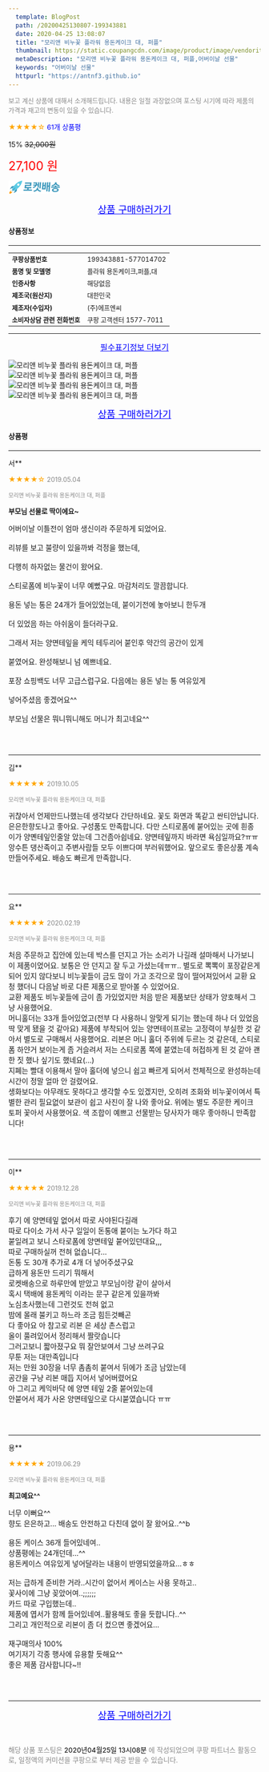 ```yaml
---
  template: BlogPost
  path: /20200425130807-199343881
  date: 2020-04-25 13:08:07
  title: "모리앤 비누꽃 플라워 용돈케이크 대, 퍼플"
  thumbnail: https://static.coupangcdn.com/image/product/image/vendoritem/2019/09/18/4513493553/f8f2752d-e86f-449a-9e06-1e9e8054164c.jpg
  metaDescription: "모리앤 비누꽃 플라워 용돈케이크 대, 퍼플,어버이날 선물"
  keywords: "어버이날 선물"
  httpurl: "https://antnf3.github.io"
---
```

  
<span style="color: #888;font-size:0.8rem">보고 계신 상품에 대해서 소개해드립니다.
내용은 일절 과장없으며 포스팅 시기에 따라 제품의 가격과 재고의 변동이 있을 수 있습니다.</span>
  
<span style="color: orange;">★★★★☆</span> <span style="color: blue;font-size: 0.85rem;">61개 상품평</span>

<span style="font-size: 0.9rem">15%</span> <span style="font-size: 0.9rem">~~32,000원~~</span>

<span style="color: red;font-size: 1.5rem;">27,100 원</span>

![로켓배송](/assets/rocket_logo.png)

<p align="center"><a href="http://me2.do/5pGavopJ" style="font-size: 1.2rem; color: blue;">상품 구매하러가기</a></p>

#### 상품정보

---

|                  |                       |
| ---------------- | --------------------- |
| **<span style="font-size:0.8rem;">쿠팡상품번호</span>** | <span style="font-size:0.8rem;">199343881-577014702</span> |
| **<span style="font-size:0.8rem;">품명 및 모델명</span>**    | <span style="font-size:0.8rem;">플라워 용돈케이크,퍼플,대</span>        |
| **<span style="font-size:0.8rem;">인증사항</span>**    | <span style="font-size:0.8rem;">해당없음</span>        |
| **<span style="font-size:0.8rem;">제조국(원산지)</span>**    | <span style="font-size:0.8rem;">대한민국</span>        |
| **<span style="font-size:0.8rem;">제조자(수입자)</span>**    | <span style="font-size:0.8rem;">(주)에프엔씨</span>        |
| **<span style="font-size:0.8rem;">소비자상담 관련 전화번호</span>**    | <span style="font-size:0.8rem;">쿠팡 고객센터 1577-7011		</span>        |

---

<p align="center"><a href="http://me2.do/5pGavopJ" style="font-size: 1rem; color: blue;">필수표기정보 더보기</a></p>

![모리앤 비누꽃 플라워 용돈케이크 대, 퍼플](http://thumbnail8.coupangcdn.com/thumbnails/remote/q89/image/product/content/vendorItem/2019/09/18/577014702/9d43b247-0add-4e57-8fcc-822f1292a0fe.jpg)
![모리앤 비누꽃 플라워 용돈케이크 대, 퍼플](http://thumbnail10.coupangcdn.com/thumbnails/remote/q89/image/product/content/vendorItem/2019/09/18/577014702/fb14bc89-22f7-40c9-8a28-372a099b1167.jpg)
![모리앤 비누꽃 플라워 용돈케이크 대, 퍼플](http://thumbnail8.coupangcdn.com/thumbnails/remote/q89/image/product/content/vendorItem/2019/09/18/577014702/b5ba9331-c812-49e9-aa53-ab4d49ea5fe8.jpg)
![모리앤 비누꽃 플라워 용돈케이크 대, 퍼플](http://thumbnail9.coupangcdn.com/thumbnails/remote/q89/image/product/content/vendorItem/2019/09/20/577014702/412ee9cc-61b7-4bdf-a367-28c3dd66ad92.jpg)

<p align="center"><a href="http://me2.do/5pGavopJ" style="font-size: 1.2rem; color: blue;">상품 구매하러가기</a></p>

#### 상품평
  
---
  
서**
    
<span style="color: orange;">★★★★☆</span> <span style="font-size:0.8rem;color: #888;">2019.05.04</span>
    
<span style="color: #888;font-size:0.7rem">모리앤 비누꽃 플라워 용돈케이크 대, 퍼플</span>
    
<span style="font-size:0.85rem">**부모님 선물로 딱이에요~**</span>
    
<span style="font-size: 0.9rem;">어버이날 이틀전이 엄마 생신이라 주문하게 되었어요.<br/><br/>리뷰를 보고 불량이 있을까봐 걱정을 했는데,<br/><br/>다행히 하자없는 물건이 왔어요.<br/><br/>스티로폼에 비누꽃이 너무 예뻤구요. 마감처리도 깔끔합니다.<br/><br/>용돈 넣는 통은 24개가 들어있었는데, 붙이기전에 놓아보니 한두개<br/><br/>더 있었음 하는 아쉬움이 들더라구요.<br/><br/>그래서 저는 양면테잎을 케익 테두리어 붙인후 약간의 공간이 있게 <br/><br/>붙였어요. 완성해보니 넘 예쁘네요.<br/><br/>포장 쇼핑백도 너무 고급스럽구요. 다음에는 용돈 넣는 통 여유있게<br/><br/>넣어주셨음 좋겠어요^^<br/><br/>부모님 선물은 뭐니뭐니해도 머니가 최고네요^^</span>
    
<br>
<br>

---
  
김**
    
<span style="color: orange;">★★★★★</span> <span style="font-size:0.8rem;color: #888;">2019.10.05</span>
    
<span style="color: #888;font-size:0.7rem">모리앤 비누꽃 플라워 용돈케이크 대, 퍼플</span>
    

    
<span style="font-size: 0.9rem;">귀찮아서 언제만드나했는데 생각보다 간단하네요. 꽃도 화면과 똑같고 싼티안납니다. 은은한향도나고 좋아요. 구성품도 만족합니다. 다만 스티로폼에 붙어있는 곳에 흰종이가 양몐테잎인줄알 았는데 그건좀아쉽네요. 양면테잎까지 바라면 욕심일까요?ㅠㅠ 앙수튼 댕산족이고 주변사람들 모두 이쁘다며 부러워했어요. 앞으로도 좋은상품 계속만들어주세요. 배송도 빠르게 만족합니다.</span>
    
<br>
<br>

---
  
요**
    
<span style="color: orange;">★★★★★</span> <span style="font-size:0.8rem;color: #888;">2020.02.19</span>
    
<span style="color: #888;font-size:0.7rem">모리앤 비누꽃 플라워 용돈케이크 대, 퍼플</span>
    

    
<span style="font-size: 0.9rem;">처음 주문하고 집안에 있는데 박스를 던지고 가는 소리가 나길래 설마해서 나가보니 이 제품이었어요. 보통은 안 던지고 잘 두고 가셨는데ㅠㅠ.. 별도로 뽁뽁이 포장같은게 되어 있지 않다보니 비누꽃들이 금도 많이 가고 조각으로 많이 떨어져있어서 교환 요청 했더니 다음날 바로 다른 제품으로 받아볼 수 있었어요.<br/>교환 제품도 비누꽃들에 금이 좀 가있었지만 처음 받은 제품보단 상태가 양호해서 그냥 사용했어요.<br/>머니홀더는 33개 들어있었고(전부 다 사용하니 알맞게 되기는 했는데 하나 더 있었음 딱 맞게 됐을 것 같아요) 제품에 부착되어 있는 양면테이프로는 고정력이 부실한 것 같아서 별도로 구매해서 사용했어요. 리본은 머니 홀더 주위에 두르는 것 같은데, 스티로폼 하얀거 보이는게 좀 거슬려서 저는 스티로폼 쪽에 붙였는데 허접하게  된 것 같아 괜한 짓 했나 싶기도 했네요(...)<br/>지폐는 빨대 이용해서 말아 홀더에 넣으니 쉽고 빠르게 되어서 전체적으로 완성하는데 시간이 정말 얼마 안 걸렸어요.<br/>생화보다는 아무래도 못하다고 생각할 수도 있겠지만, 오히려 조화와 비누꽃이여서 특별한 관리 필요없이 보관이 쉽고 사진이 잘 나와 좋아요. 위에는 별도 주문한 케이크 토퍼 꽃아서 사용했어요. 색 조합이 예쁘고 선물받는 당사자가 매우 좋아하니 만족합니다!</span>
    
<br>
<br>

---
  
이**
    
<span style="color: orange;">★★★★★</span> <span style="font-size:0.8rem;color: #888;">2019.12.28</span>
    
<span style="color: #888;font-size:0.7rem">모리앤 비누꽃 플라워 용돈케이크 대, 퍼플</span>
    

    
<span style="font-size: 0.9rem;">후기 에 양면테잎 없어서 따로 사야된다길래<br/>따로 다이소 가서 사구  일일이 돈통애 붙이는 노가다 하고<br/>붙일려고 보니 스타로폼에 양면테잎 붙어있던대요,,,<br/>따로 구매하실꺼 전혀 없습니다...<br/>돈통 도 30개 추가로 4개 더 넣어주셨구요<br/>급하게 용돈만 드리기 뭐해서<br/>로켓배송으로 하루만에 받았고 부모님이랑 같이 살아서<br/>혹시 택배에 용돈케익 이라는 문구 같은게 있을까봐<br/>노심초사했는데 그런것도 전혀 없고<br/>밤에 몰래 불키고 하느라 조금 힘든것빼곤<br/>다 좋아요  아 참고로 리본 은 세상 촌스럽고<br/>올이 풀려있어서 정리해서 짤랏습니다 <br/>그러고보니 짧아졌구요 뭐 잘안보여서 그냥 쓰려구요<br/>무툰 저는 대만족입니다 <br/>저는 만원 30장을 너무 촘촘히 붙여서 뒤에가 조금 남았는데<br/>공간을 구냥 리본 매듭 지어서 넣어버렸어요<br/>아 그리고 케익바닥 에 양면 테잎 2줄 붙어있는데<br/>안붙어서 제가 사온 양면테잎으로 다시붙였습니다 ㅠㅠ</span>
    
<br>
<br>

---
  
용**
    
<span style="color: orange;">★★★★★</span> <span style="font-size:0.8rem;color: #888;">2019.06.29</span>
    
<span style="color: #888;font-size:0.7rem">모리앤 비누꽃 플라워 용돈케이크 대, 퍼플</span>
    
<span style="font-size:0.85rem">**최고예요^^**</span>
    
<span style="font-size: 0.9rem;">너무 이뻐요^^<br/>향도 은은하고... 배송도 안전하고 다친데 없이 잘 왔어요..^^b<br/><br/>용돈 케이스 36개 들어있네여..<br/>상품평에는 24개던데...^^<br/>용돈케이스 여유있게 넣어달라는 내용이 반영되었을까요...ㅎㅎ<br/><br/>저는 급하게 준비한 거라..시간이 없어서 케이스는 사용 못하고..<br/>꽃사이에 그냥 꽂았어여..;;;;;;<br/>카드 따로 구입했는데..<br/>제품에 엽서가 함께 들어있네여..활용해도 좋을 듯합니다..^^<br/>그리고 개인적으로 리본이 좀 더 컸으면 좋겠어요...<br/><br/>재구매의사 100%<br/>여기저기 각종 행사에 유용할 듯해요^^<br/>좋은 제품 감사합니다~!!</span>
    
<br>
<br>


  
---
  
<p align="center"><a href="http://me2.do/5pGavopJ" style="font-size: 1.2rem; color: blue;">상품 구매하러가기</a></p>
  
<br>
  
<span style="font-size: 0.85rem; color: #888;">해당 상품 포스팅은 <span style="color: #000;"> 2020년04월25일 13시08분 </span> 에 작성되었으며 쿠팡 파트너스 활동으로, 일정액의 커미션을 쿠팡으로 부터 제공 받을 수 있습니다.</span>